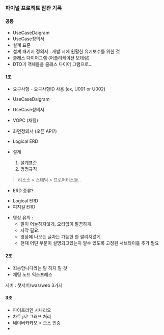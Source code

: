 

### 파이널 프로젝트 참관 기록

#### 공통

* UseCaseDaigram
* UseCase정의서
* 설계 표준
* 설계 패키지 정의서 : 개발 시에 원활한 유지보수를 위한 것
* 클래스 다이어그램 (어플리케이션 모데링)
* DTO긔 객체들을 클래스 다이어 그램으로...

#### 1조

* 요구사항 - 요구사항ID 사용 (ex, U001 or U002)
* UseCaseDaigram
* UseCase정의서
* VOPC (채팅)
* 화면정의서 (오픈 API?)
* Logical ERD


* 설계
  1. 설계표준
  2. 명명규칙


> 리소소 > 스테틱 > 프로퍼티스들..



* ERD 종류?
- Logical ERD
- 피지컬 ERD


* 영상 유의 :
  * 말이 어눌하지않게, 오타없이 깔끔하게.
  * 자막 필요.
  * 영상에 나오는 글자는 가능한 한 짤리지않게.
  * 현재 어떤 부분이 설명되고있는지 알수 있도록 고정된 서브타이틀 추가 필요


#### 2조

* 죄송합니다라는 말 하지 말 것
* 채팅 노드 익스프레스


서버 : 챗서버/was/web 3가지


#### 3조 

* 파이프라인 시나리오
* 차트 js? 그래프 처리
* 네이버카카오 > 오스 인증
* 
